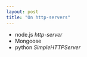 ```yaml
---
layout: post
title: "On http-servers"
---
```


* node.js *http-server*
* Mongoose
* python *SimpleHTTPServer*

